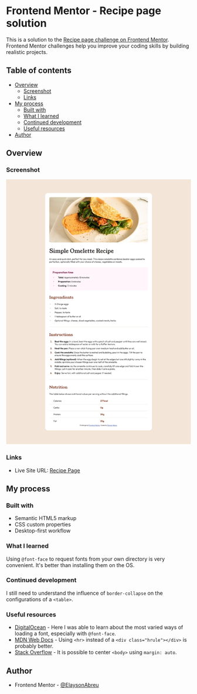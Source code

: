 # Frontend Mentor - Recipe page solution

This is a solution to the [Recipe page challenge on Frontend Mentor](https://www.frontendmentor.io/challenges/recipe-page-KiTsR8QQKm). Frontend Mentor challenges help you improve your coding skills by building realistic projects. 

## Table of contents

- [Overview](#overview)
  - [Screenshot](#screenshot)
  - [Links](#links)
- [My process](#my-process)
  - [Built with](#built-with)
  - [What I learned](#what-i-learned)
  - [Continued development](#continued-development)
  - [Useful resources](#useful-resources)
- [Author](#author)

## Overview

### Screenshot

![Screenshot of Recipe page](./screenshot.png)

### Links

- Live Site URL: [Recipe Page](https://elaysonabreu.github.io/frontendmentor-recipe-page/)

## My process

### Built with

- Semantic HTML5 markup
- CSS custom properties
- Desktop-first workflow

### What I learned

Using `@font-face` to request fonts from your own directory is very convenient. It's better than installing them on the OS.

### Continued development

I still need to understand the influence of `border-collapse` on the configurations of a `<table>`.

### Useful resources

- [DigitalOcean](https://www.digitalocean.com/community/tutorials/how-to-load-and-use-custom-fonts-with-css) - Here I was able to learn about the most varied ways of loading a font, especially with `@font-face`.
- [MDN Web Docs](https://developer.mozilla.org/pt-BR/docs/Web/HTML/Element/hr) - Using `<hr>` instead of a `<div class="hrule"></div>` is probably better.
- [Stack Overflow](https://stackoverflow.com/a/29166036) - It is possible to center `<body>` using `margin: auto`.

## Author

- Frontend Mentor - [@ElaysonAbreu](https://www.frontendmentor.io/profile/elaysonabreu)
